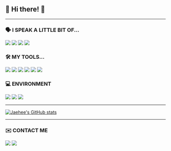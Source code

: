 ## 👋 Hi there! 👋

---------------------------------------------------------------
### 🗣 **I SPEAK A LITTLE BIT OF...**
<img src="https://img.shields.io/badge/C-A8B9CC?style=flat-square&logo=C&logoColor=white"/>
</a>
<img src="https://img.shields.io/badge/Java-007396?style=flat-square&logo=Java&logoColor=white"/>
</a>
<img src="https://img.shields.io/badge/Swift-FA7343?style=flat-square&logo=Swift&logoColor=white"/></a>
<img src="https://img.shields.io/badge/Python-3766AB?style=flat-square&logo=Python&logoColor=white"/></a>

### 🛠 **MY TOOLS...**
<img src="https://img.shields.io/badge/Xcode-147EFB?style=flat-square&logo=Xcode&logoColor=white"/></a>
<img src="https://img.shields.io/badge/PyCharm-000000?style=flat-square&logo=PyCharm&logoColor=white"/></a>
<img src="https://img.shields.io/badge/IntelliJ%20IDEA-000000?style=flat-square&logo=IntelliJ%20IDEA&logoColor=white"/></a>
<img src="https://img.shields.io/badge/Adobe%20Photoshop-31A8FF?style=flat-square&logo=Adobe%20Photoshop&logoColor=white"/></a>
<img src="https://img.shields.io/badge/Adobe%20Lightroom-31A8FF?style=flat-square&logo=Adobe%20Lightroom&logoColor=white"/></a>
<img src="https://img.shields.io/badge/Android%20Studio-3DDC84?style=flat-square&logo=Android%20Studio&logoColor=white"/></a>

### 💻 **ENVIRONMENT**
<img src="https://img.shields.io/badge/macOS-000000?style=flat-square&logo=macOS&logoColor=white"/></a>
<img src="https://img.shields.io/badge/iOS-000000?style=flat-square&logo=iOS&logoColor=white"/></a>
<img src="https://img.shields.io/badge/android-3DDC84?style=flat-square&logo=android&logoColor=white"/></a>

-----------------------------------------------------------------
[![Jaehee's GitHub stats](https://github-readme-stats.vercel.app/api?username=JEONG8652)](https://github.com/anuraghazra/github-readme-stats)

------------------------------------------------------------------
### ✉️ **CONTACT ME**
<a href="mailto:jeongjh8652@gmail.com" target="_blank"><img src="https://img.shields.io/badge/Gmail-EA4335?style=flat-square&logo=Gmail&logoColor=white"/></a>
<a href="mailto:jeongjh8652@icloud.com" target="_blank"><img src="https://img.shields.io/badge/iCloud-3693F3?style=flat-square&logo=iCloud&logoColor=white"/></a>
<!--
**Gepoche/Gepoche** is a ✨ _special_ ✨ repository because its `README.md` (this file) appears on your GitHub profile.

Here are some ideas to get you started:

- 🔭 I’m currently working on ...
- 🌱 I’m currently learning ...
- 👯 I’m looking to collaborate on ...
- 🤔 I’m looking for help with ...
- 💬 Ask me about ...
- 📫 How to reach me: ...
- 😄 Pronouns: ...
- ⚡ Fun fact: ...
-->
